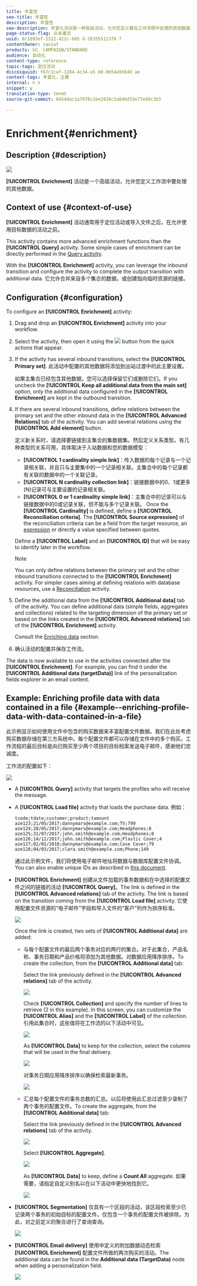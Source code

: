 ```yaml
---
title: 丰富性
seo-title: 丰富性
description: 丰富性
seo-description: 丰富化活动是一种高级活动，允许您定义要在工作流程中处理的其他数据。
page-status-flag: 从未激活
uuid: 8c1693ef-1312-422c-b05 d-263555113f8 f
contentOwner: saviat
products: SG_ CAMPAIGN/STANDARD
audience: 自动化
content-type: reference
topic-tags: 定位活动
discoiquuid: f67c1caf-3284-4c34-a5 b0-8654a95640 ae
context-tags: 丰富化，主要
internal: n n
snippet: y
translation-type: tm+mt
source-git-commit: 0454dac1a7976c1be2838c2a846d33e77e60c3b3

---
```



# Enrichment{#enrichment}

## Description {#description}

![](assets/enrichment.png)

**[!UICONTROL Enrichment]** 活动是一个高级活动，允许您定义工作流中要处理的其他数据。

## Context of use {#context-of-use}

**[!UICONTROL Enrichment]** 活动通常用于定位活动或导入文件之后，在允许使用目标数据的活动之前。

This activity contains more advanced enrichment functions than the **[!UICONTROL Query]** activity. Some simple cases of enrichment can be directly performed in the [Query activity](../../automating/using/query.md#enriching-data).

With the **[!UICONTROL Enrichment]** activity, you can leverage the inbound transition and configure the activity to complete the output transition with additional data. 它允许合并来自多个集合的数据，或创建指向临时资源的链接。

## Configuration {#configuration}

To configure an **[!UICONTROL Enrichment]** activity:

1. Drag and drop an **[!UICONTROL Enrichment]** activity into your workflow.
1. Select the activity, then open it using the ![](assets/edit_darkgrey-24px.png) button from the quick actions that appear.
1. If the activity has several inbound transitions, select the **[!UICONTROL Primary set]**. 此活动中配置的其他数据将添加到出站过渡中的此主要设置。

   如果主集合已经包含其他数据，您可以选择保留它们或删除它们。If you uncheck the **[!UICONTROL Keep all additional data from the main set]** option, only the additional data configured in the **[!UICONTROL Enrichment]** are kept in the outbound transition.

1. If there are several inbound transitions, define relations between the primary set and the other inbound data in the **[!UICONTROL Advanced Relations]** tab of the activity. You can add several relations using the **[!UICONTROL Add element]** button.

   定义新关系时，请选择要链接到主集合的集数据集。然后定义关系类型。有几种类型的关系可用，具体取决于入站数据和您的数据模型：

   * **[!UICONTROL 1 cardinality simple link]**：传入数据的每个记录与一个记录相关联，并且只与主要集中的一个记录相关联。主集合中的每个记录都有关联的数据中的一个关联记录。
   * **[!UICONTROL N cardinality collection link]**：链接数据中的0、1或更多(N)记录可与主要设置的记录相关联。
   * **[!UICONTROL 0 or 1 cardinality simple link]**：主集合中的记录可以与链接数据中的0或记录关联，但不能与多个记录关联。
   Once the **[!UICONTROL Cardinality]** is defined, define a **[!UICONTROL Reconciliation criteria]**. The **[!UICONTROL Source expression]** of the reconciliation criteria can be a field from the target resource, an [expression](../../automating/using/advanced-expression-editing.md) or directly a value specified between quotes.

   Define a **[!UICONTROL Label]** and an **[!UICONTROL ID]** that will be easy to identify later in the workflow.

   >[!NOTE]
   >
   >You can only define relations between the primary set and the other inbound transitions connected to the **[!UICONTROL Enrichment]** activity. For simpler cases aiming at defining relations with database resources, use a [Reconciliation](../../automating/using/reconciliation.md) activity.

1. Define the additional data from the **[!UICONTROL Additional data]** tab of the activity. You can define additional data (simple fields, aggregates and collections) related to the targeting dimension of the primary set or based on the links created in the **[!UICONTROL Advanced relations]** tab of the **[!UICONTROL Enrichment]** activity.

   Consult the [Enriching data](../../automating/using/query.md#enriching-data) section.

1. 确认活动的配置并保存工作流。

The data is now available to use in the activities connected after the **[!UICONTROL Enrichment]**. For example, you can find it under the **[!UICONTROL Additional data (targetData)]** link of the personalization fields explorer in an email content.

## Example: Enriching profile data with data contained in a file {#example--enriching-profile-data-with-data-contained-in-a-file}

此示例显示如何使用文件中包含的购买数据来丰富配置文件数据。我们在此处考虑购买数据存储在第三方系统中。每个配置文件都可以存储在文件中的多个购买。工作流程的最后目标是向已购买至少两个项目的目标档案发送电子邮件，感谢他们忠诚度。

工作流的配置如下：

![](assets/enrichment_example_workflow.png)

* A **[!UICONTROL Query]** activity that targets the profiles who will receive the message.
* A **[!UICONTROL Load file]** activity that loads the purchase data. 例如：

   ```
   tcode;tdate;customer;product;tamount
   aze123;21/05/2017;dannymars@example.com;TV;799
   aze124;28/05/2017;dannymars@example.com;Headphones;8
   aze125;31/07/2017;john.smith@example.com;Headphones;8
   aze126;14/12/2017;john.smith@example.com;Plastic Cover;4
   aze127;02/01/2018;dannymars@example.com;Case Cover;79
   aze128;04/03/2017;clara.smith@example.com;Phone;149
   ```

   通过此示例文件，我们将使用电子邮件地址将数据与数据库配置文件协调。You can also enable unique IDs as described in [this document](../../developing/using/configuring-the-resource-s-data-structure.md#generating-a-unique-id-for-profiles-and-custom-resources).

* **[!UICONTROL Enrichment]** 创建从文件加载的事务数据和在中选择的配置文件之间的链接的活动 **[!UICONTROL Query]**。The link is defined in the **[!UICONTROL Advanced relations]** tab of the activity. The link is based on the transition coming from the **[!UICONTROL Load file]** activity. 它使用配置文件资源的“电子邮件”字段和导入文件的“客户”列作为排序标准。

   ![](assets/enrichment_example_workflow2.png)

   Once the link is created, two sets of **[!UICONTROL Additional data]** are added:

   * 与每个配置文件的最后两个事务对应的两行的集合。对于此集合，产品名称、事务日期和产品价格将添加为其他数据。对数据应用降序排序。To create the collection, from the **[!UICONTROL Additional data]** tab:

      Select the link previously defined in the **[!UICONTROL Advanced relations]** tab of the activity.

      ![](assets/enrichment_example_workflow3.png)

      Check **[!UICONTROL Collection]** and specify the number of lines to retrieve (2 in this example). In this screen, you can customize the **[!UICONTROL Alias]** and the **[!UICONTROL Label]** of the collection. 引用此集合时，这些值将在工作流的以下活动中可见。

      ![](assets/enrichment_example_workflow4.png)

      As **[!UICONTROL Data]** to keep for the collection, select the columns that will be used in the final delivery.

      ![](assets/enrichment_example_workflow6.png)

      对事务日期应用降序排序以确保检索最新事务。

      ![](assets/enrichment_example_workflow7.png)

   * 汇总每个配置文件的事务总数的汇总。以后将使用此汇总过滤至少录制了两个事务的配置文件。To create the aggregate, from the **[!UICONTROL Additional data]** tab:

      Select the link previously defined in the **[!UICONTROL Advanced relations]** tab of the activity.

      ![](assets/enrichment_example_workflow3.png)

      Select **[!UICONTROL Aggregate]**.

      ![](assets/enrichment_example_workflow8.png)

      As **[!UICONTROL Data]** to keep, define a **Count All** aggregate. 如果需要，请指定自定义别名以在以下活动中更快地找到它。

      ![](assets/enrichment_example_workflow9.png)

* **[!UICONTROL Segmentation]** 仅具有一个区段的活动，该区段检索至少已记录两个事务的初始目标的配置文件。仅包含一个事务的配置文件被排除。为此，对之前定义的聚合进行了查询查询。

   ![](assets/enrichment_example_workflow5.png)

* **[!UICONTROL Email delivery]** 使用中定义的附加数据动态检索 **[!UICONTROL Enrichment]** 配置文件所做的两次购买的活动。The additional data can be found in the **Additional data (TargetData)** node when adding a personalization field.

   ![](assets/enrichment_example_workflow10.png)

